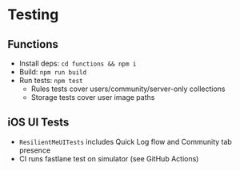 # Testing

## Functions
- Install deps: `cd functions && npm i`
- Build: `npm run build`
- Run tests: `npm test`
  - Rules tests cover users/community/server-only collections
  - Storage tests cover user image paths

## iOS UI Tests
- `ResilientMeUITests` includes Quick Log flow and Community tab presence
- CI runs fastlane test on simulator (see GitHub Actions)